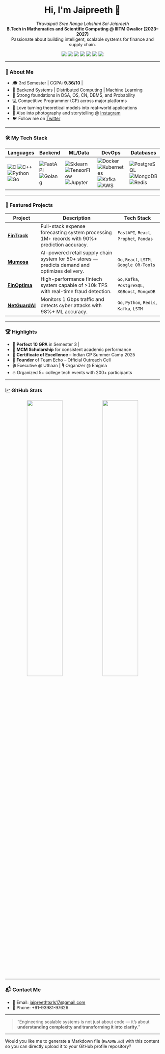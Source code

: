 <h1 align="center">Hi, I'm Jaipreeth 👋</h1>

<p align="center">
  <i>Tiruvaipati Sree Ranga Lakshmi Sai Jaipreeth</i><br>
  <strong>B.Tech in Mathematics and Scientific Computing @ IIITM Gwalior (2023–2027)</strong><br>
  Passionate about building intelligent, scalable systems for finance and supply chain.
</p>

<p align="center">
  <a href="https://www.linkedin.com/in/jaipreethtiruvaipati"><img src="https://img.shields.io/badge/LinkedIn-%230077B5.svg?style=flat&logo=linkedin&logoColor=white"/></a>
  <a href="https://github.com/JaipreethTiruvaipati"><img src="https://img.shields.io/badge/GitHub-%23121011.svg?style=flat&logo=github&logoColor=white"/></a>
  <a href="https://leetcode.com/jaipreeth_tsrls/"><img src="https://img.shields.io/badge/LeetCode-%23000000.svg?style=flat&logo=leetcode&logoColor=#FFA116"/></a>
  <a href="https://codeforces.com/profile/jaipreeth_tsrls"><img src="https://img.shields.io/badge/Codeforces-%23445f9d.svg?style=flat&logo=codeforces&logoColor=white"/></a>
  <a href="[https://atcoder.jp/users/jaipreeth_tsrls](https://atcoder.jp/users/Jaipreeth)"><img src="https://img.shields.io/badge/AtCoder-%23000000.svg?style=flat&logo=atcoder&logoColor=white"/></a>
  <a href="[https://www.codechef.com/users/jaipreethtsrls](https://www.codechef.com/users/jaipreeth_t)"><img src="https://img.shields.io/badge/CodeChef-%23DE621B.svg?style=flat&logo=codechef&logoColor=white"/></a>
  <a href="[https://algozenith.com/profile/jaipreeth-tsrls](https://maang.in/profile)"><img src="https://img.shields.io/badge/AlgoZenith-%23161616.svg?style=flat"/></a>
</p>

---

### 🧠 About Me
- 🎓 3rd Semester | CGPA: **9.36/10** |
- 🔧 Backend Systems | Distributed Computing | Machine Learning
- 🧮 Strong foundations in DSA, OS, CN, DBMS, and Probability
- 💻 Competitive Programmer (CP) across major platforms
- 🧵 Love turning theoretical models into real-world applications
- 📸 Also into photography and storytelling @ [Instagram](https://www.instagram.com/jaipreethtiruvaipati)
- 🐦 Follow me on [Twitter](https://x.com/TSRLS_Jaipreeth)

---

### 🛠️ My Tech Stack

| Languages | Backend | ML/Data | DevOps | Databases |
|--|--|--|--|--|
| ![C](https://skillicons.dev/icons?i=c) ![C++](https://skillicons.dev/icons?i=cpp) ![Python](https://skillicons.dev/icons?i=py) ![Go](https://skillicons.dev/icons?i=go) | ![FastAPI](https://skillicons.dev/icons?i=fastapi) ![Golang](https://skillicons.dev/icons?i=go) | ![Sklearn](https://skillicons.dev/icons?i=scikit-learn) ![TensorFlow](https://skillicons.dev/icons?i=tensorflow) ![Jupyter](https://skillicons.dev/icons?i=jupyter) | ![Docker](https://skillicons.dev/icons?i=docker) ![Kubernetes](https://skillicons.dev/icons?i=kubernetes) ![Kafka](https://skillicons.dev/icons?i=apachekafka) ![AWS](https://skillicons.dev/icons?i=aws) | ![PostgreSQL](https://skillicons.dev/icons?i=postgres) ![MongoDB](https://skillicons.dev/icons?i=mongodb) ![Redis](https://skillicons.dev/icons?i=redis) |

---

### 🚀 Featured Projects

| Project | Description | Tech Stack |
|--------|-------------|------------|
| **[FinTrack](https://github.com/JaipreethTiruvaipati/FinTrack)** | Full-stack expense forecasting system processing 1M+ records with 90%+ prediction accuracy. | `FastAPI`, `React`, `Prophet`, `Pandas` |
| **[Mumosa](https://github.com/JaipreethTiruvaipati/Mumosa)** | AI-powered retail supply chain system for 50+ stores — predicts demand and optimizes delivery. | `Go`, `React`, `LSTM`, `Google OR-Tools` |
| **[FinOptima](https://github.com/JaipreethTiruvaipati/FinOptima)** | High-performance fintech system capable of >10k TPS with real-time fraud detection. | `Go`, `Kafka`, `PostgreSQL`, `XGBoost`, `MongoDB` |
| **[NetGuardAI](https://github.com/JaipreethTiruvaipati/NetGuardAI)** | Monitors 1 Gbps traffic and detects cyber attacks with 98%+ ML accuracy. | `Go`, `Python`, `Redis`, `Kafka`, `LSTM` |

---

### 🏆 Highlights
- 🥇 **Perfect 10 GPA** in Semester 3 | 
- 🏅 **MCM Scholarship** for consistent academic performance
- 🎯 **Certificate of Excellence** – Indian CP Summer Camp 2025
- 📢 **Founder** of Team Echo – Official Outreach Cell
- 🎬 Executive @ Uthaan | 🎙️ Organizer @ Enigma
- 🔥 Organized 5+ college tech events with 200+ participants

---

### 📈 GitHub Stats

<p align="center">
  <img src="https://github-readme-stats.vercel.app/api?username=JaipreethTiruvaipati&show_icons=true&theme=radical" width="48%" />
  <img src="https://github-readme-stats.vercel.app/api/top-langs/?username=JaipreethTiruvaipati&layout=compact&theme=radical" width="48%" />
</p>

---

### 📬 Contact Me
- 📧 Email: jaipreethtsrls17@gmail.com
- 📱 Phone: +91-93981-97626

---

> “Engineering scalable systems is not just about code — it’s about **understanding complexity and transforming it into clarity.**”

---

Would you like me to generate a Markdown file (`README.md`) with this content so you can directly upload it to your GitHub profile repository?
